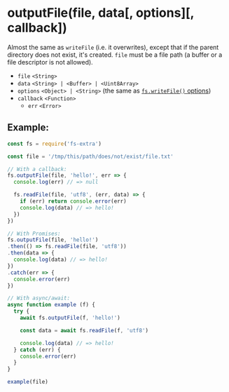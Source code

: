 # outputFile(file, data[, options][, callback])

Almost the same as `writeFile` (i.e. it overwrites), except that if the parent directory does not exist, it's created. `file` must be a file path (a buffer or a file descriptor is not allowed).

- `file` `<String>`
- `data` `<String> | <Buffer> | <Uint8Array>`
- `options` `<Object> | <String>` (the same as [`fs.writeFile()` options](https://nodejs.org/api/fs.html#fs_fs_writefile_file_data_options_callback))
- `callback` `<Function>`
  - `err` `<Error>`

## Example:

```js
const fs = require('fs-extra')

const file = '/tmp/this/path/does/not/exist/file.txt'

// With a callback:
fs.outputFile(file, 'hello!', err => {
  console.log(err) // => null

  fs.readFile(file, 'utf8', (err, data) => {
    if (err) return console.error(err)
    console.log(data) // => hello!
  })
})

// With Promises:
fs.outputFile(file, 'hello!')
.then(() => fs.readFile(file, 'utf8'))
.then(data => {
  console.log(data) // => hello!
})
.catch(err => {
  console.error(err)
})

// With async/await:
async function example (f) {
  try {
    await fs.outputFile(f, 'hello!')

    const data = await fs.readFile(f, 'utf8')

    console.log(data) // => hello!
  } catch (err) {
    console.error(err)
  }
}

example(file)
```
